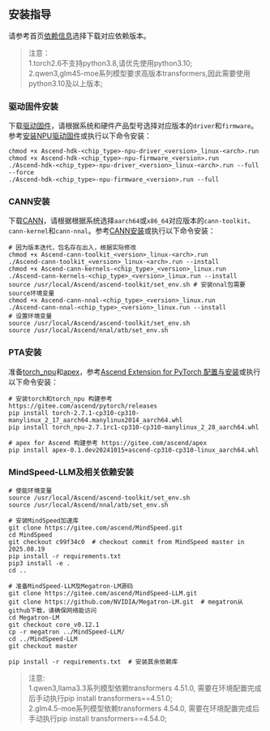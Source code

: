 ## 安装指导

请参考首页[依赖信息](../../README.md#版本配套表)选择下载对应依赖版本。

>注意：<br>
> 1.torch2.6不支持python3.8,请优先使用python3.10;<br>
> 2.qwen3,glm45-moe系列模型要求高版本transformers,因此需要使用python3.10及以上版本;<br>


### 驱动固件安装

下载[驱动固件](https://www.hiascend.com/hardware/firmware-drivers/community?product=4&model=26&cann=8.0.RC3.beta1&driver=1.0.27.alpha)，请根据系统和硬件产品型号选择对应版本的`driver`和`firmware`。参考[安装NPU驱动固件](https://www.hiascend.com/document/detail/zh/CANNCommunityEdition/80RC3alpha003/softwareinst/instg/instg_0005.html?Mode=PmIns&OS=Ubuntu&Software=cannToolKit)或执行以下命令安装：

```shell
chmod +x Ascend-hdk-<chip_type>-npu-driver_<version>_linux-<arch>.run
chmod +x Ascend-hdk-<chip_type>-npu-firmware_<version>.run
./Ascend-hdk-<chip_type>-npu-driver_<version>_linux-<arch>.run --full --force
./Ascend-hdk-<chip_type>-npu-firmware_<version>.run --full
```

### CANN安装

下载[CANN](https://www.hiascend.com/developer/download/community/result?module=cann)，请根据根据系统选择`aarch64`或`x86_64`对应版本的`cann-toolkit`、`cann-kernel`和`cann-nnal`。参考[CANN安装](https://www.hiascend.com/document/detail/zh/CANNCommunityEdition/80RC3alpha003/softwareinst/instg/instg_0001.html?Mode=PmIns&OS=Ubuntu&Software=cannToolKit)或执行以下命令安装：

```shell
# 因为版本迭代，包名存在出入，根据实际修改
chmod +x Ascend-cann-toolkit_<version>_linux-<arch>.run
./Ascend-cann-toolkit_<version>_linux-<arch>.run --install
chmod +x Ascend-cann-kernels-<chip_type>_<version>_linux.run
./Ascend-cann-kernels-<chip_type>_<version>_linux.run --install
source /usr/local/Ascend/ascend-toolkit/set_env.sh # 安装nnal包需要source环境变量
chmod +x Ascend-cann-nnal-<chip_type>_<version>_linux.run
./Ascend-cann-nnal-<chip_type>_<version>_linux.run --install
# 设置环境变量
source /usr/local/Ascend/ascend-toolkit/set_env.sh
source /usr/local/Ascend/nnal/atb/set_env.sh
```

### PTA安装

准备[torch_npu](https://www.hiascend.com/developer/download/community/result?module=pt)和[apex](https://gitee.com/ascend/apex)，参考[Ascend Extension for PyTorch 配置与安装](https://www.hiascend.com/document/detail/zh/Pytorch/60RC2/configandinstg/instg/insg_0001.html)或执行以下命令安装：

```shell
# 安装torch和torch_npu 构建参考 https://gitee.com/ascend/pytorch/releases
pip install torch-2.7.1-cp310-cp310-manylinux_2_17_aarch64.manylinux2014_aarch64.whl 
pip install torch_npu-2.7.1rc1-cp310-cp310-manylinux_2_28_aarch64.whl

# apex for Ascend 构建参考 https://gitee.com/ascend/apex
pip install apex-0.1.dev20241015+ascend-cp310-cp310-linux_aarch64.whl
```

### MindSpeed-LLM及相关依赖安装

```shell
# 使能环境变量
source /usr/local/Ascend/ascend-toolkit/set_env.sh
source /usr/local/Ascend/nnal/atb/set_env.sh

# 安装MindSpeed加速库
git clone https://gitee.com/ascend/MindSpeed.git
cd MindSpeed
git checkout c99f34c0  # checkout commit from MindSpeed master in 2025.08.19
pip install -r requirements.txt 
pip3 install -e .
cd ..

# 准备MindSpeed-LLM及Megatron-LM源码
git clone https://gitee.com/ascend/MindSpeed-LLM.git 
git clone https://github.com/NVIDIA/Megatron-LM.git  # megatron从github下载，请确保网络能访问
cd Megatron-LM
git checkout core_v0.12.1
cp -r megatron ../MindSpeed-LLM/
cd ../MindSpeed-LLM
git checkout master

pip install -r requirements.txt  # 安装其余依赖库
```


> 注意:<br>
> 1.qwen3,llama3.3系列模型依赖transformers 4.51.0, 需要在环境配置完成后手动执行pip install transformers==4.51.0;<br>
> 2.glm4.5-moe系列模型依赖transformers 4.54.0, 需要在环境配置完成后手动执行pip install transformers==4.54.0;<br>
